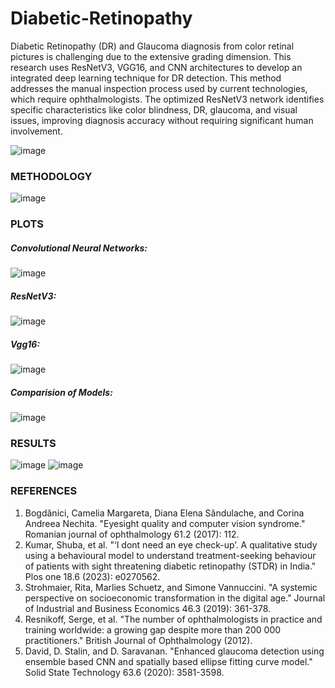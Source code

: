 # Diabetic-Retinopathy

Diabetic Retinopathy (DR) and Glaucoma diagnosis from color retinal pictures is challenging due to the extensive grading dimension. This research uses ResNetV3, VGG16, and CNN architectures to develop an integrated deep learning technique for DR detection. This method addresses the manual inspection process used by current technologies, which require ophthalmologists. The optimized ResNetV3 network identifies specific characteristics like color blindness, DR, glaucoma, and visual issues, improving diagnosis accuracy without requiring significant human involvement.


![image](https://github.com/sriaravinddesamsetti/Diabetic-Retinopathy/assets/103654103/cfeb5949-c763-4be0-8d1b-bcbd1dda9d54)


### METHODOLOGY

![image](https://github.com/sriaravinddesamsetti/Diabetic-Retinopathy/assets/103654103/134e879d-b260-4b73-a83a-4a75c4a50990)

### PLOTS

##### Convolutional Neural Networks:
![image](https://github.com/sriaravinddesamsetti/Diabetic-Retinopathy/assets/103654103/f9da77a9-c8b8-439d-9611-ab22335a9fc9)

##### ResNetV3:
![image](https://github.com/sriaravinddesamsetti/Diabetic-Retinopathy/assets/103654103/d77a6946-2f98-4ec2-8651-21d5cbdf0117)

##### Vgg16:
![image](https://github.com/sriaravinddesamsetti/Diabetic-Retinopathy/assets/103654103/9b5da1d7-aa17-40bd-b09f-581dbd5c7ebf)

##### Comparision of Models:
![image](https://github.com/sriaravinddesamsetti/Diabetic-Retinopathy/assets/103654103/18fbd2a1-a8cd-4a5a-8c26-e13d8b15207b)

### RESULTS

![image](https://github.com/sriaravinddesamsetti/Diabetic-Retinopathy/assets/103654103/a3c41e26-9213-4a6f-86fc-71fa80a9532a)
![image](https://github.com/sriaravinddesamsetti/Diabetic-Retinopathy/assets/103654103/9c3ccc44-b767-4a14-9fa0-4ec968ea87c3)

### REFERENCES

1. Bogdănici, Camelia Margareta, Diana Elena Săndulache, and Corina Andreea Nechita. "Eyesight quality and computer vision syndrome." Romanian journal of ophthalmology 61.2 (2017): 112.
2. Kumar, Shuba, et al. "‘I dont need an eye check-up’. A qualitative study using a behavioural model to understand treatment-seeking behaviour of patients with sight threatening diabetic retinopathy (STDR) in India." Plos one 18.6 (2023): e0270562.
3. Strohmaier, Rita, Marlies Schuetz, and Simone Vannuccini. "A systemic perspective on socioeconomic transformation in the digital age." Journal of Industrial and Business Economics 46.3 (2019): 361-378.
4. Resnikoff, Serge, et al. "The number of ophthalmologists in practice and training worldwide: a growing gap despite more than 200 000 practitioners." British Journal of Ophthalmology (2012).
5. David, D. Stalin, and D. Saravanan. "Enhanced glaucoma detection using ensemble based CNN and spatially based ellipse fitting curve model." Solid State Technology 63.6 (2020): 3581-3598.
